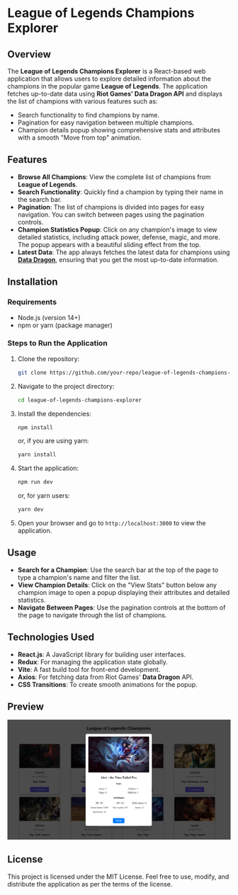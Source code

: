 
# League of Legends Champions Explorer

## Overview

The **League of Legends Champions Explorer** is a React-based web application that allows users to explore detailed information about the champions in the popular game **League of Legends**. The application fetches up-to-date data using **Riot Games' Data Dragon API** and displays the list of champions with various features such as:

- Search functionality to find champions by name.
- Pagination for easy navigation between multiple champions.
- Champion details popup showing comprehensive stats and attributes with a smooth "Move from top" animation.

## Features

- **Browse All Champions**: View the complete list of champions from **League of Legends**.
- **Search Functionality**: Quickly find a champion by typing their name in the search bar.
- **Pagination**: The list of champions is divided into pages for easy navigation. You can switch between pages using the pagination controls.
- **Champion Statistics Popup**: Click on any champion's image to view detailed statistics, including attack power, defense, magic, and more. The popup appears with a beautiful sliding effect from the top.
- **Latest Data**: The app always fetches the latest data for champions using [**Data Dragon**](https://developer.riotgames.com/docs/lol#data-dragon), ensuring that you get the most up-to-date information.

## Installation

### Requirements

- Node.js (version 14+)
- npm or yarn (package manager)

### Steps to Run the Application

1. Clone the repository:
   ```bash
   git clone https://github.com/your-repo/league-of-legends-champions-explorer.git
   ```
   
2. Navigate to the project directory:
   ```bash
   cd league-of-legends-champions-explorer
   ```

3. Install the dependencies:
   ```bash
   npm install
   ```
   or, if you are using yarn:
   ```bash
   yarn install
   ```

4. Start the application:
   ```bash
   npm run dev
   ```
   or, for yarn users:
   ```bash
   yarn dev
   ```

5. Open your browser and go to `http://localhost:3000` to view the application.

## Usage

- **Search for a Champion**: Use the search bar at the top of the page to type a champion's name and filter the list.
- **View Champion Details**: Click on the "View Stats" button below any champion image to open a popup displaying their attributes and detailed statistics.
- **Navigate Between Pages**: Use the pagination controls at the bottom of the page to navigate through the list of champions.

## Technologies Used

- **React.js**: A JavaScript library for building user interfaces.
- **Redux**: For managing the application state globally.
- **Vite**: A fast build tool for front-end development.
- **Axios**: For fetching data from Riot Games' **Data Dragon** API.
- **CSS Transitions**: To create smooth animations for the popup.

## Preview

![App Screenshot](./public/screenshot.png)

## License

This project is licensed under the MIT License. Feel free to use, modify, and distribute the application as per the terms of the license.